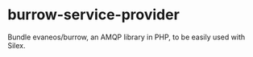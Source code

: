 # burrow-service-provider
Bundle evaneos/burrow, an AMQP library in PHP, to be easily used with Silex.
